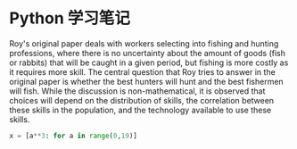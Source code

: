 # Python 学习笔记

Roy's original paper deals with workers selecting into fishing and hunting professions, where there is no uncertainty about the amount of goods (fish or rabbits) that will be caught in a given period, but fishing is more costly as it requires more skill. The central question that Roy tries to answer in the original paper is whether the best hunters will hunt and the best fishermen will fish. While the discussion is non-mathematical, it is observed that choices will depend on the distribution of skills, the correlation between these skills in the population, and the technology available to use these skills.

```python
x = [a**3: for a in range(0,19)]
```

<!-- $$\sum_{i=0}^{\infty}$$ -->